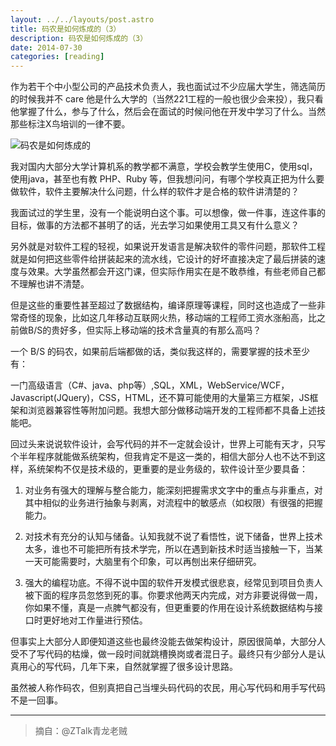 ```yaml
---
layout: ../../layouts/post.astro
title: 码农是如何炼成的（3）
description: 码农是如何炼成的（3）
date: 2014-07-30
categories: [reading]
---
```


作为若干个中小型公司的产品技术负责人，我也面试过不少应届大学生，筛选简历的时候我并不 care 他是什么大学的（当然221工程的一般也很少会来投），我只看他掌握了什么，参与了什么，然后会在面试的时候问他在开发中学习了什么。当然那些标注X鸟培训的一律不要。

![码农是如何炼成的](/images/posts/2014-07-30-code-famer.jpg)

我对国内大部分大学计算机系的教学都不满意，学校会教学生使用C，使用sql，使用java，甚至也有教 PHP、Ruby 等，但我想问问，有哪个学校真正把为什么要做软件，软件主要解决什么问题，什么样的软件才是合格的软件讲清楚的？

我面试过的学生里，没有一个能说明白这个事。可以想像，做一件事，连这件事的目标，做事的方法都不甚明了的话，光去学习如果使用工具又有什么意义？

另外就是对软件工程的轻视，如果说开发语言是解决软件的零件问题，那软件工程就是如何把这些零件给拼装起来的流水线，它设计的好坏直接决定了最后拼装的速度与效果。大学虽然都会开这门课，但实际作用实在是不敢恭维，有些老师自己都不理解也讲不清楚。

但是这些的重要性甚至超过了数据结构，编译原理等课程，同时这也造成了一些非常奇怪的现象，比如这几年移动互联网火热，移动端的工程师工资水涨船高，比之前做B/S的贵好多，但实际上移动端的技术含量真的有那么高吗？

一个 B/S 的码农，如果前后端都做的话，类似我这样的，需要掌握的技术至少有：

一门高级语言（C#、java、php等）,SQL，XML，WebService/WCF，Javascript(JQuery)，CSS，HTML，还不算可能使用的大量第三方框架，JS框架和浏览器兼容性等附加问题。我想大部分做移动端开发的工程师都不具备上述技能吧。

回过头来说说软件设计，会写代码的并不一定就会设计，世界上可能有天才，只写个半年程序就能做系统架构，但我肯定不是这一类的，相信大部分人也不达不到这样，系统架构不仅是技术级的，更重要的是业务级的，软件设计至少要具备：

1. 对业务有强大的理解与整合能力，能深刻把握需求文字中的重点与非重点，对其中相似的业务进行抽象与剥离，对流程中的敏感点（如权限）有很强的把握能力。

2. 对技术有充分的认知与储备。认知我就不说了看悟性，说下储备，世界上技术太多，谁也不可能把所有技术学完，所以在遇到新技术时适当接触一下，当某一天可能需要时，大脑里有个印象，可以再刨出来仔细研究。

3. 强大的编程功底。不得不说中国的软件开发模式很悲哀，经常见到项目负责人被下面的程序员忽悠到死的事。你要求他两天内完成，对方非要说得做一周，你如果不懂，真是一点脾气都没有，但更重要的作用在设计系统数据结构与接口时更好地对工作量进行预估。

但事实上大部分人即便知道这些也最终没能去做架构设计，原因很简单，大部分人受不了写代码的枯燥，做一段时间就跳槽换岗或者混日子。最终只有少部分人是认真用心的写代码，几年下来，自然就掌握了很多设计思路。

虽然被人称作码农，但别真把自己当埋头码代码的农民，用心写代码和用手写代码不是一回事。

---

>摘自：@ZTalk青龙老贼

